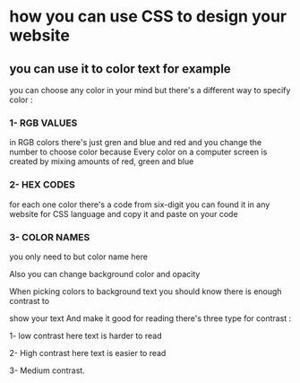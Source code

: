 # how you can use CSS to design your website
## you can use it to color text for example 

you can choose any color in your mind but there's a different way to specify color : 
### 1- RGB VALUES 
in RGB colors there's just gren and blue and red and you change the number to choose color because Every color on a computer screen is created by mixing amounts of red, 
green and blue

### 2- HEX CODES
for each one color there's a code from six-digit you can found it in any website for CSS language and copy it and paste on your code 

### 3- COLOR NAMES 
you only need to but color name here 

Also you can change background color and opacity  

When picking colors to background text you should know there is enough contrast to 

show your text And make it good for reading
there's three type for contrast :

1- low contrast 
here text is harder to read 

2- High contrast 
here text is easier to read 

3- Medium contrast.

